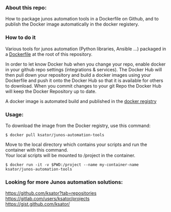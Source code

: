 ### About this repo:  
How to package junos automation tools in a Dockerfile on Github, and to publish the Docker image automatically in the docker registery.  

### How to do it
Various tools for junos automation (Python libraries, Ansible ...) packaged in a [Dockerfile](https://github.com/ksator/junos-automation-apps-dockerized/blob/master/Dockerfile) at the root of this repository.  

In order to let know Docker hub when you change your repo, enable docker in your github repo settings (integrations & services). 
The Docker Hub will then pull down your repository and build a docker images using your Dockerfile and push it onto the Docker Hub so that it is available for others to download. When you commit changes to your git Repo the Docker Hub will keep the Docker Repository up to date.  

A docker image is automated build and published in the [docker registry](https://hub.docker.com/r/ksator/junos-automation-tools/)  


### Usage: 
To download the image from the Docker registry, use this command:

```
$ docker pull ksator/junos-automation-tools
```

Move to the local directory which contains your scripts and run the container with this command.  
Your local scripts will be mounted to /project in the container.
```
$ docker run -it -v $PWD:/project --name my-container-name ksator/junos-automation-tools
```

### Looking for more Junos automation solutions:  

https://github.com/ksator?tab=repositories  
https://gitlab.com/users/ksator/projects  
https://gist.github.com/ksator/  
